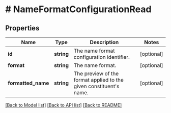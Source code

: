 # # NameFormatConfigurationRead

## Properties

Name | Type | Description | Notes
------------ | ------------- | ------------- | -------------
**id** | **string** | The name format configuration identifier. | [optional]
**format** | **string** | The name format. | [optional]
**formatted_name** | **string** | The preview of the format applied to the given constituent&#39;s name. | [optional]

[[Back to Model list]](../../README.md#models) [[Back to API list]](../../README.md#endpoints) [[Back to README]](../../README.md)
